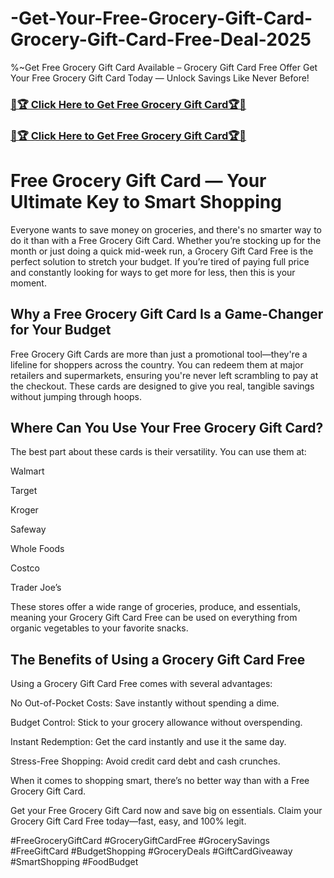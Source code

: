 # -Get-Your-Free-Grocery-Gift-Card-Grocery-Gift-Card-Free-Deal-2025
%~Get Free Grocery Gift Card Available – Grocery Gift Card Free Offer
Get Your Free Grocery Gift Card Today — Unlock Savings Like Never Before!

<h3><a href="https://dealbuzzz.com/grocery-gift-card-at/">💎🏆 Click Here to Get Free Grocery Gift Card🏆💎</a></h3>
<h3><a href="https://dealbuzzz.com/grocery-gift-card-at/">💎🏆 Click Here to Get Free Grocery Gift Card🏆💎</a></h3>

<h1>Free Grocery Gift Card — Your Ultimate Key to Smart Shopping</h1>
Everyone wants to save money on groceries, and there's no smarter way to do it than with a Free Grocery Gift Card. Whether you’re stocking up for the month or just doing a quick mid-week run, a Grocery Gift Card Free is the perfect solution to stretch your budget. If you’re tired of paying full price and constantly looking for ways to get more for less, then this is your moment.

<h2>Why a Free Grocery Gift Card Is a Game-Changer for Your Budget</h2>
Free Grocery Gift Cards are more than just a promotional tool—they're a lifeline for shoppers across the country. You can redeem them at major retailers and supermarkets, ensuring you're never left scrambling to pay at the checkout. These cards are designed to give you real, tangible savings without jumping through hoops.

<h2>Where Can You Use Your Free Grocery Gift Card?</h2>
The best part about these cards is their versatility. You can use them at:

Walmart

Target

Kroger

Safeway

Whole Foods

Costco

Trader Joe’s

These stores offer a wide range of groceries, produce, and essentials, meaning your Grocery Gift Card Free can be used on everything from organic vegetables to your favorite snacks.

<h2>The Benefits of Using a Grocery Gift Card Free</h2>
Using a Grocery Gift Card Free comes with several advantages:

No Out-of-Pocket Costs: Save instantly without spending a dime.

Budget Control: Stick to your grocery allowance without overspending.

Instant Redemption: Get the card instantly and use it the same day.

Stress-Free Shopping: Avoid credit card debt and cash crunches.

When it comes to shopping smart, there’s no better way than with a Free Grocery Gift Card.

Get your Free Grocery Gift Card now and save big on essentials. Claim your Grocery Gift Card Free today—fast, easy, and 100% legit.

#FreeGroceryGiftCard #GroceryGiftCardFree #GrocerySavings #FreeGiftCard #BudgetShopping #GroceryDeals #GiftCardGiveaway #SmartShopping #FoodBudget 
